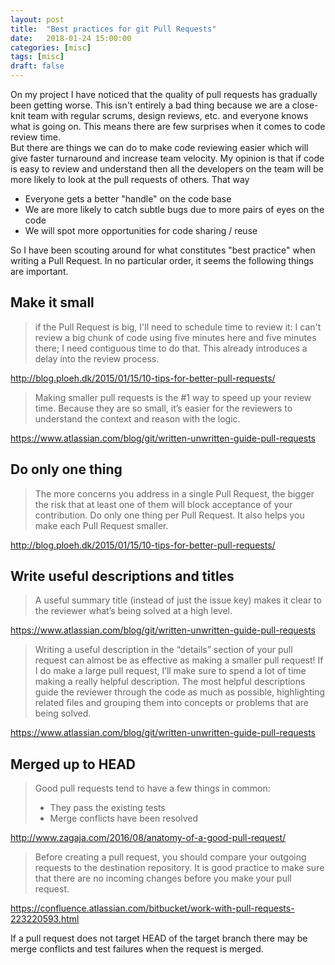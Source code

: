 ```yaml
---
layout: post
title:  "Best practices for git Pull Requests"
date:   2018-01-24 15:00:00
categories: [misc]
tags: [misc]
draft: false
---
```

On my project I have noticed that the quality of pull requests has gradually been getting worse. This isn't entirely a bad thing because we are a close-knit team with regular scrums, design reviews, etc. and everyone knows what is going on. This means there are few surprises when it comes to code review time.  
But there are things we can do to make code reviewing easier which will give faster turnaround and increase team velocity. My opinion is that if code is easy to review and understand then all the developers on the team will be more likely to look at the pull requests of others. That way
* Everyone gets a better "handle" on the code base
* We are more likely to catch subtle bugs due to more pairs of eyes on the code
* We will spot more opportunities for code sharing / reuse

So I have been scouting around for what constitutes "best practice" when writing a Pull Request. In no particular order, it seems the following things are important.

## Make it small
> if the Pull Request is big, I'll need to schedule time to review it: I can't review a big chunk of code using five minutes here and five minutes there; I need contiguous time to do that. This already introduces a delay into the review process.

http://blog.ploeh.dk/2015/01/15/10-tips-for-better-pull-requests/  

> Making smaller pull requests is the #1 way to speed up your review time. Because they are so small, it’s easier for the reviewers to understand the context and reason with the logic.

https://www.atlassian.com/blog/git/written-unwritten-guide-pull-requests  


## Do only one thing
> The more concerns you address in a single Pull Request, the bigger the risk that at least one of them will block acceptance of your contribution. Do only one thing per Pull Request. It also helps you make each Pull Request smaller.

http://blog.ploeh.dk/2015/01/15/10-tips-for-better-pull-requests/  


## Write useful descriptions and titles  
> A useful summary title (instead of just the issue key) makes it clear to the reviewer what’s being solved at a high level.

https://www.atlassian.com/blog/git/written-unwritten-guide-pull-requests

> Writing a useful description in the “details” section of your pull request can almost be as effective as making a smaller pull request! If I do make a large pull request, I’ll make sure to spend a lot of time making a really helpful description. The most helpful descriptions guide the reviewer through the code as much as possible, highlighting related files and grouping them into concepts or problems that are being solved.

https://www.atlassian.com/blog/git/written-unwritten-guide-pull-requests


## Merged up to HEAD
> Good pull requests tend to have a few things in common:
> * They pass the existing tests
> * Merge conflicts have been resolved

http://www.zagaja.com/2016/08/anatomy-of-a-good-pull-request/

> Before creating a pull request, you should compare your outgoing requests to the destination repository. It is good practice to make sure that there are no incoming changes before you make your pull request.

https://confluence.atlassian.com/bitbucket/work-with-pull-requests-223220593.html

If a pull request does not target HEAD of the target branch there may be merge conflicts and test failures when the request is merged.
